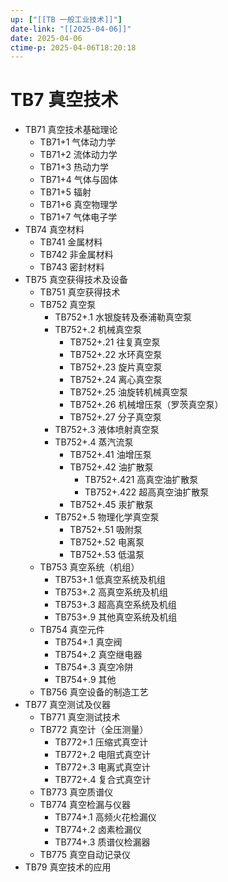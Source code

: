 ```yaml
---
up: ["[[TB 一般工业技术]]"]
date-link: "[[2025-04-06]]"
date: 2025-04-06
ctime-p: 2025-04-06T18:20:18
---
```


# TB7 真空技术

- TB71 真空技术基础理论
	- TB71+1 气体动力学
	- TB71+2 流体动力学
	- TB71+3 热动力学
	- TB71+4 气体与固体
	- TB71+5 辐射
	- TB71+6 真空物理学
	- TB71+7 气体电子学
- TB74 真空材料
	- TB741 金属材料
	- TB742 非金属材料
	- TB743 密封材料
- TB75 真空获得技术及设备
	- TB751 真空获得技术
	- TB752 真空泵
		- TB752+.1 水银旋转及泰浦勒真空泵
		- TB752+.2 机械真空泵
			- TB752+.21 往复真空泵
			- TB752+.22 水环真空泵
			- TB752+.23 旋片真空泵
			- TB752+.24 离心真空泵
			- TB752+.25 油旋转机械真空泵
			- TB752+.26 机械增压泵（罗茨真空泵）
			- TB752+.27 分子真空泵
		- TB752+.3 液体喷射真空泵
		- TB752+.4 蒸汽流泵
			- TB752+.41 油增压泵
			- TB752+.42 油扩散泵
				- TB752+.421 高真空油扩散泵
				- TB752+.422 超高真空油扩散泵
			- TB752+.45 汞扩散泵
		- TB752+.5 物理化学真空泵
			- TB752+.51 吸附泵
			- TB752+.52 电离泵
			- TB752+.53 低温泵
	- TB753 真空系统（机组）
		- TB753+.1 低真空系统及机组
		- TB753+.2 高真空系统及机组
		- TB753+.3 超高真空系统及机组
		- TB753+.9 其他真空系统及机组
	- TB754 真空元件
		- TB754+.1 真空阀
		- TB754+.2 真空继电器
		- TB754+.3 真空冷阱
		- TB754+.9 其他
	- TB756 真空设备的制造工艺
- TB77 真空测试及仪器
	- TB771 真空测试技术
	- TB772 真空计（全压测量）
		- TB772+.1 压缩式真空计
		- TB772+.2 电阻式真空计
		- TB772+.3 电离式真空计
		- TB772+.4 复合式真空计
	- TB773 真空质谱仪
	- TB774 真空检漏与仪器
		- TB774+.1 高频火花检漏仪
		- TB774+.2 卤素检漏仪
		- TB774+.3 质谱仪检漏器
	- TB775 真空自动记录仪
- TB79 真空技术的应用
